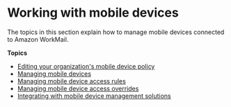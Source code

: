 # Working with mobile devices<a name="work-with-mobile-devices"></a>

The topics in this section explain how to manage mobile devices connected to Amazon WorkMail\.

**Topics**
+ [Editing your organization's mobile device policy](edit_mobile_policy.md)
+ [Managing mobile devices](manage-devices.md)
+ [Managing mobile device access rules](manage-mobile-access.md)
+ [Managing mobile device access overrides](mobile-overrides.md)
+ [Integrating with mobile device management solutions](mdm-integration.md)
